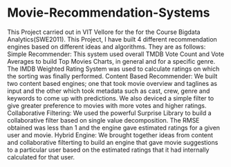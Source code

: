 # Movie-Recommendation-Systems
This Project carried out  in VIT Vellore for the for the Course Bigdata Analytics(SWE2011).
This Project, I have built 4 different recommendation engines based on different ideas and algorithms. 
They are as follows:
Simple Recommender: This system used overall TMDB Vote Count and Vote Averages to build Top Movies Charts, in general and for a specific genre. The IMDB Weighted Rating System was used to calculate ratings on which the sorting was finally performed.
Content Based Recommender: We built two content based engines; one that took movie overview and taglines as input and the other which took metadata such as cast, crew, genre and keywords to come up with predictions. We also deviced a simple filter to give greater preference to movies with more votes and higher ratings.
Collaborative Filtering: We used the powerful Surprise Library to build a collaborative filter based on single value decomposition. The RMSE obtained was less than 1 and the engine gave estimated ratings for a given user and movie.
Hybrid Engine: We brought together ideas from content and collaborative filterting to build an engine that gave movie suggestions to a particular user based on the estimated ratings that it had internally calculated for that user.
